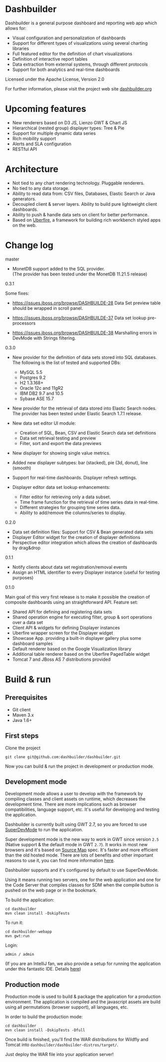 Dashbuilder
===========

Dashbuilder is a general purpose dashboard and reporting web app which allows for:

* Visual configuration and personalization of dashboards
* Support for different types of visualizations using several charting libraries
* Full featured editor for the definition of chart visualizations
* Definition of interactive report tables
* Data extraction from external systems, through different protocols
* Support for both analytics and real-time dashboards

Licensed under the Apache License, Version 2.0

For further information, please visit the project web site <a href="http://dashbuilder.org" target="_blank">dashbuilder.org</a>

Upcoming features
=================

* New renderers based on D3 JS, Lienzo GWT & Chart JS
* Hierarchical (nested group) displayer types: Tree & Pie
* Support for multiple dynamic data series
* Rich mobility support
* Alerts and SLA configuration
* RESTful API

Architecture
=================

* Not tied to any chart rendering technology. Pluggable renderers.
* No tied to any data storage.
* Ability to read data from: CSV files, Databases, Elastic Search or  Java generators.
* Decoupled client & server layers. Ability to build pure lightweight client dashboards.
* Ability to push & handle data sets on client for better performance.
* Based on <a href="http://www.uberfireframework.org" target="_blank">Uberfire</a>, a framework for building rich workbench styled apps on the web.

Change log
==========

master

* MonetDB support added to the SQL provider.  
  (The provider has been tested under the MonetDB 11.21.5 release)

0.3.1

Some fixes:

* https://issues.jboss.org/browse/DASHBUILDE-28
  Data Set preview table should be wrapped in scroll panel.
  
* https://issues.jboss.org/browse/DASHBUILDE-37
  Data set lookup pre-processors
  
* https://issues.jboss.org/browse/DASHBUILDE-38
  Marshalling errors in DevMode with Strings filtering.

0.3.0

* New provider for the definition of data sets stored into SQL databases. 
  The following is the list of tested and supported DBs: 
  
  - MySQL 5.5
  - Postgres 9.2
  - H2 1.3.168+
  - Oracle 12c and 11gR2
  - IBM DB2 9.7 and 10.5
  - Sybase ASE 15.7

* New provider for the retrieval of data stored into Elastic Search nodes.
  The provider has been tested under Elastic Search 1.7.1 release.
   
* New data set editor UI module:
    - Creation of SQL, Bean, CSV and Elastic Search data set definitions
    - Data set retrieval testing and preview
    - Filter, sort and export the data previews

* New displayer for showing single value metrics.

* Added new displayer subtypes: bar (stacked), pie (3d, donut), line (smooth)

* Support for real-time dashboards. Displayer refresh settings.

* Displayer editor data set lookup enhancements:
    - Filter editor for retrieving only a data subset.
    - Time frame function for the retrieval of time series data in real-time.
    - Different strategies for grouping time series data.
    - Ability to add/remove the columns/series to display.

0.2.0

* Data set definition files: Support for CSV & Bean generated data sets
* Displayer Editor widget for the creation of displayer definitions
* Perspective editor integration which allows the creation of dashboards by drag&drop

0.1.1

* Notify clients about data set registration/removal events
* Assign an HTML identifier to every Displayer instance (useful for testing purposes)

0.1.0

Main goal of this very first release is to make it possible the creation of
composite dashboards using an straightforward API. Feature set:

* Shared API for defining and registering data sets
* Shared operation engine for executing filter, group & sort operations over a data set
* Client API & widgets for defining Displayer instances
* Uberfire wrapper screen for the Displayer widget
* Showcase App. providing a built-in displayer gallery plus some dashboard samples
* Default renderer based on the Google Visualization library
* Additional table renderer based on the Uberfire PagedTable widget
* Tomcat 7 and JBoss AS 7 distributions provided

Build & run
===========

Prerequisites
-------------
* Git client
* Maven 3.x 
* Java 1.6+

First steps
-----------

Clone the project

    git clone git@github.com:dashbuilder/dashbuilder.git
    
Now you can build & run the project in development or production mode.     

Development mode
----------------

Development mode allows a user to develop with the framework by compiling classes and client assets on runtime, which decreases the development time. There are more implications such as browser compatibilities, language support, etc. It's useful for developing and testing the application.                     

Dashbuilder is currently built using GWT 2.7, so you are forced to use [SuperDevMode](http://www.gwtproject.org/articles/superdevmode.html) to run the application.

Super development mode is the new way to work in GWT since version <code>2.5</code> (Native support & the default mode in GWT <code>2.7</code>).
It works in most new browsers and it's based on [Source Map](https://docs.google.com/document/d/1U1RGAehQwRypUTovF1KRlpiOFze0b-_2gc6fAH0KY0k/edit?hl=en_US&pli=1&pli=1) spec. It's faster and more efficient than the old hosted mode. There are lots of benefits and other important reasons to use it, you can find more information [here](http://www.gwtproject.org/articles/superdevmode.html).             

Dashbuilder supports and it's configured by default to use SuperDevMode.                 

Using it means running two servers, one for the web application and one for the Code Server that compiles classes for SDM when the compile button is pushed on the web page or in the bookmark.

To build the application:

    cd dashbuilder
    mvn clean install -DskipTests

To run it:

    cd dashbuilder-webapp
    mvn gwt:run

Login:

    admin / admin


(If you are an IntelliJ fan, we also provide a setup for running the application under this fantastic IDE. Details [here](https://groups.google.com/forum/#!topic/dashbuilder-development/tRa6AAMb8fM))

Production mode
---------------

Production mode is used to build & package the application for a production environment. The application is compiled and the javascript assets are build using all permutations (browser support), all languages, etc.               

In order to build the production mode:

    cd dashbuilder
    mvn clean install -DskipTests -Dfull

Once build is finished, you'll find the WAR distributions for Wildfly and Tomcat into <code>dashbuilder/dashbuilder-distros/target/</code>.
   
Just deploy the WAR file into your application server!                          
